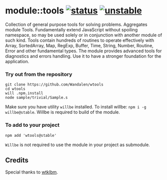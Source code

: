 
# module::tools [![status](https://github.com/Wandalen/wtools_/workflows/Test/badge.svg)](https://github.com/Wandalen/wtools_/actions?query=workflow%3ATest) [![unstable](https://img.shields.io/badge/stability-unstable-yellow.svg)](https://github.com/emersion/stability-badges#unstable)

Collection of general purpose tools for solving problems. Aggregates module Tools. Fundamentally extend JavaScript without spoiling namespace, so may be used solely or in conjunction with another module of such kind. Tools contain hundreds of routines to operate effectively with Array, SortedArray, Map, RegExp, Buffer, Time, String, Number, Routine, Error and other fundamental types. The module provides advanced tools for diagnostics and errors handling. Use it to have a stronger foundation for the application.

### Try out from the repository

```
git clone https://github.com/Wandalen/wtools
cd wtools
will .npm.install
node sample/trivial/Sample.s
```

Make sure you have utility `willbe` installed. To install willbe: `npm i -g willbe@stable`. Willbe is required to build of the module.

### To add to your project

```
npm add 'wtools@stable'
```

`Willbe` is not required to use the module in your project as submodule.

## Credits

Special thanks to [wtklbm](https://github.com/wtklbm).

